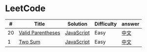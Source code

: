 # LeetCode

|#|Title|Solution|Difficulty|answer|
|--|----|--------|---------|-------|
|20| [Valid Parentheses](https://leetcode.com/problems/valid-parentheses/) | [JavaScript](./algorithms/javascript/1.twoSum.js) | Easy| [中文](https://leetcode-cn.com/problems/valid-parentheses/solution/you-xiao-de-gua-hao-by-leetcode/)|
|1| [Two Sum ](https://leetcode.com/problems/two-sum/) | [JavaScript](./algorithms/javascript/20./validParentheses.js) | Easy| [中文](https://leetcode-cn.com/problems/two-sum/solution/liang-shu-zhi-he-by-leetcode-2/)|



